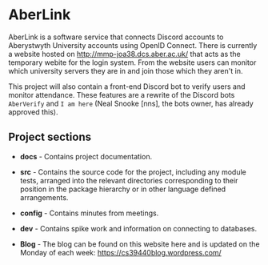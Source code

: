 # AberLink

AberLink is a software service that connects Discord accounts to Aberystwyth University accounts using OpenID Connect. There is currently a website hosted on <http://mmp-joa38.dcs.aber.ac.uk/> that acts as the temporary webite for the login system. From the website users can monitor which university servers they are in and join those which they aren't in.

This project will also contain a front-end Discord bot to verify users and monitor attendance. These features are a rewrite of the Discord bots `AberVerify` and `I am here` (Neal Snooke [nns], the bots owner, has already approved this).

## Project sections

* **docs** - Contains project documentation.

* **src** - Contains the source code for the project, including any module tests, arranged into the
relevant directories corresponding to their position in the package hierarchy or in other language
defined arrangements.

* **config** - Contains minutes from meetings.

* **dev** - Contains spike work and information on connecting to databases.

* **Blog** - The blog can be found on this website here and is updated on the Monday of each week: <https://cs39440blog.wordpress.com/>
